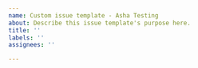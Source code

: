 ```yaml
---
name: Custom issue template - Asha Testing
about: Describe this issue template's purpose here.
title: ''
labels: ''
assignees: ''

---
```



